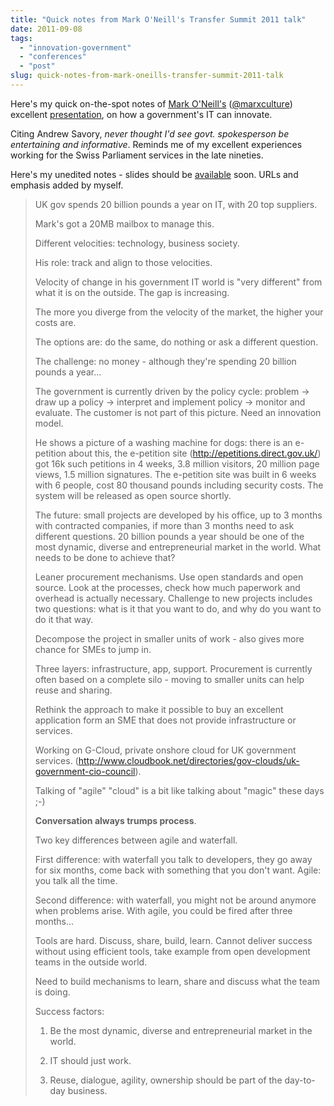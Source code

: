 ```yaml
---
title: "Quick notes from Mark O'Neill's Transfer Summit 2011 talk"
date: 2011-09-08
tags: 
  - "innovation-government"
  - "conferences"
  - "post"
slug: quick-notes-from-mark-oneills-transfer-summit-2011-talk
---
```


Here's my quick on-the-spot notes of [Mark O'Neill's](http://transfersummit.com/speaker/moneill) ([@marxculture](http://twitter.com/marxculture)) excellent [presentation](http://transfersummit.com/programme/1366), on how a government's IT can innovate.

Citing Andrew Savory, _never thought I'd see govt. spokesperson be entertaining and informative_. Reminds me of my excellent experiences working for the Swiss Parliament services in the late nineties.

Here's my unedited notes - slides should be [available](http://transfersummit.com/programme/1366) soon. URLs and emphasis added by myself.

> UK gov spends 20 billion pounds a year on IT, with 20 top suppliers.
> 
> Mark's got a 20MB mailbox to manage this.
> 
> Different velocities: technology, business society.
> 
> His role: track and align to those velocities.
> 
> Velocity of change in his government IT world is "very different" from what it is on the outside. The gap is increasing.
> 
> The more you diverge from the velocity of the market, the higher your costs are.
> 
> The options are: do the same, do nothing or ask a different question.
> 
> The challenge: no money - although they're spending 20 billion pounds a year...
> 
> The government is currently driven by the policy cycle: problem -> draw up a policy -> interpret and implement policy -> monitor and evaluate. The customer is not part of this picture. Need an innovation model.
> 
> He shows a picture of a washing machine for dogs: there is an e-petition about this, the e-petition site (http://epetitions.direct.gov.uk/) got 16k such petitions in 4 weeks, 3.8 million visitors, 20 million page views, 1.5 million signatures. The e-petition site was built in 6 weeks with 6 people, cost 80 thousand pounds including security costs. The system will be released as open source shortly.
> 
> The future: small projects are developed by his office, up to 3 months with contracted companies, if more than 3 months need to ask different questions. 20 billion pounds a year should be one of the most dynamic, diverse and entrepreneurial market in the world. What needs to be done to achieve that?
> 
> Leaner procurement mechanisms. Use open standards and open source. Look at the processes, check how much paperwork and overhead is actually necessary. Challenge to new projects includes two questions: what is it that you want to do, and why do you want to do it that way.
> 
> Decompose the project in smaller units of work - also gives more chance for SMEs to jump in.
> 
> Three layers: infrastructure, app, support. Procurement is currently often based on a complete silo - moving to smaller units can help reuse and sharing.
> 
> Rethink the approach to make it possible to buy an excellent application form an SME that does not provide infrastructure or services.
> 
> Working on G-Cloud, private onshore cloud for UK government services. (http://www.cloudbook.net/directories/gov-clouds/uk-government-cio-council).
> 
> Talking of "agile" "cloud" is a bit like talking about "magic" these days ;-)
> 
> **Conversation always trumps process**.
> 
> Two key differences between agile and waterfall.
> 
> First difference: with waterfall you talk to developers, they go away for six months, come back with something that you don't want. Agile: you talk all the time.
> 
> Second difference: with waterfall, you might not be around anymore when problems arise. With agile, you could be fired after three months...
> 
> Tools are hard. Discuss, share, build, learn. Cannot deliver success without using efficient tools, take example from open development teams in the outside world.
> 
> Need to build mechanisms to learn, share and discuss what the team is doing.
> 
> Success factors:
> 
> 1) Be the most dynamic, diverse and entrepreneurial market in the world.
> 
> 2) IT should just work.
> 
> 3) Reuse, dialogue, agility, ownership should be part of the day-to-day business.
